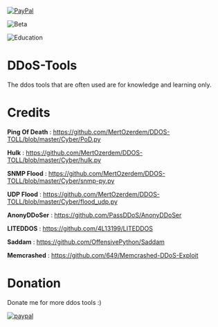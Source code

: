 [![PayPal](https://img.shields.io/badge/Donate-PayPal-green.svg)](https://paypal.me/aalks)

![Beta](https://img.shields.io/badge/Beta-Project-yellow.svg)

![Education](https://img.shields.io/badge/Use-At%20Your%20Own%20Risk-red.svg)

# DDoS-Tools
The ddos tools that are often used are for knowledge and learning only.

# Credits

**Ping Of Death** : https://github.com/MertOzerdem/DDOS-TOLL/blob/master/Cyber/PoD.py


**Hulk** : https://github.com/MertOzerdem/DDOS-TOLL/blob/master/Cyber/hulk.py


**SNMP Flood** : https://github.com/MertOzerdem/DDOS-TOLL/blob/master/Cyber/snmp-py.py


**UDP Flood** : https://github.com/MertOzerdem/DDOS-TOLL/blob/master/Cyber/flood_udp.py


**AnonyDDoSer** : https://github.com/PassDDoS/AnonyDDoSer


**LITEDDOS** : https://github.com/4L13199/LITEDDOS


**Saddam** : https://github.com/OffensivePython/Saddam


**Memcrashed** : https://github.com/649/Memcrashed-DDoS-Exploit

# Donation

Donate me for more ddos tools :)


[![paypal](https://www.paypalobjects.com/en_US/i/btn/btn_donateCC_LG.gif)](https://paypal.me/aalks)
